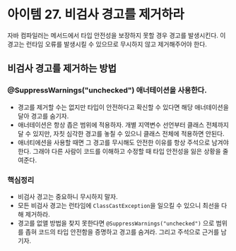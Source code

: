# 아이템 27. 비검사 경고를 제거하라

자바 컴파일러는 메서드에서 타입 안전성을 보장하지 못할 경우 경고를 발생시킨다.
이 경고는 런타임 오류를 발생시킬 수 있으므로 무시하지 않고 제거해주어야 한다.

## 비검사 경고를 제거하는 방법

### @SuppressWarnings("unchecked") 애너테이션을 사용한다.

- 경고를 제거할 수는 없지만 타입이 안전하다고 확신할 수 있다면 해당 애너테이션을 달아 경고를 숨기자.
- 애너테이션은 항상 좁은 범위에 적용하자. 개별 지역변수 선언부터 클래스 전체까지 달 수 있지만, 자칫 심각한 경고를 놓칠 수 있으니 클래스 전체에 적용하면 안된다.
- 애너티에션을 사용할 때면 그 경고를 무시해도 안전한 이유를 항상 주석으로 남겨야 한다.
  그래야 다른 사람이 코드를 이해하고 수정할 때 타입 안전성을 잃은 상황을 줄여준다.

### 핵심정리

- 비검사 경고는 중요하니 무시하지 말자.
- 모든 비검사 경고는 런타임에 `ClassCastException`을 일으킬 수 있으니 최선을 다해 제거하라.
- 경고를 없앨 방법을 찾지 못한다면 `@SuppressWarnings("unchecked")` 으로 범위를 좁혀 코드의 타입 안전함을 증명하고 경고를 숨겨라. 그리고 주석으로 근거를 남기자.